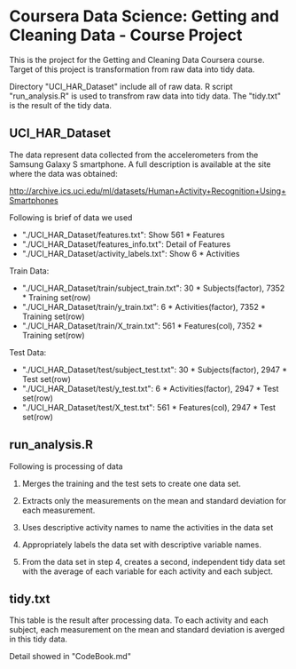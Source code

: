 # Coursera Data Science: Getting and Cleaning Data - Course Project

This is the project for the Getting and Cleaning Data Coursera course. Target of this project is transformation from raw data into tidy data. 

Directory "UCI_HAR_Dataset" include all of raw data. R script "run_analysis.R" is used to transfrom raw data into tidy data. The "tidy.txt" is the result of the tidy data.

## UCI_HAR_Dataset

The data represent data collected from the accelerometers from the Samsung Galaxy S smartphone. A full description is available at the site where the data was obtained:

http://archive.ics.uci.edu/ml/datasets/Human+Activity+Recognition+Using+Smartphones

Following is brief of data we used

* "./UCI_HAR_Dataset/features.txt": Show 561 * Features 
* "./UCI_HAR_Dataset/features_info.txt": Detail of Features 
* "./UCI_HAR_Dataset/activity_labels.txt": Show 6 * Activities

Train Data:

* "./UCI_HAR_Dataset/train/subject_train.txt": 30 * Subjects(factor), 7352 * Training set(row)
* "./UCI_HAR_Dataset/train/y_train.txt": 6 * Activities(factor), 7352 * Training set(row)
* "./UCI_HAR_Dataset/train/X_train.txt": 561 * Features(col), 7352 * Training set(row)

Test Data:

* "./UCI_HAR_Dataset/test/subject_test.txt": 30 * Subjects(factor), 2947 * Test set(row)
* "./UCI_HAR_Dataset/test/y_test.txt": 6 * Activities(factor), 2947 * Test set(row)
* "./UCI_HAR_Dataset/test/X_test.txt": 561 * Features(col), 2947 * Test set(row)

## run_analysis.R

Following is processing of data

1. Merges the training and the test sets to create one data set.

2. Extracts only the measurements on the mean and standard deviation for each measurement.

3. Uses descriptive activity names to name the activities in the data set

4. Appropriately labels the data set with descriptive variable names.

5. From the data set in step 4, creates a second, independent tidy data set with the average of each variable for each activity and each subject.

## tidy.txt

This table is the result after processing data. To each activity and each subject, each measurement on the mean and standard deviation is averged in this tidy data.

Detail showed in "CodeBook.md"




